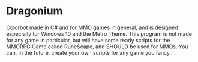 # Dragonium
Colorbot made in C# and for MMO games in general, and is designed especially for Windows 10 and the Metro Theme.
This program is not made for any game in particular, but will have some ready scripts for the MMORPG Game called RuneScape, and SHOULD be used for MMOs.
You can, in the future, create your own scripts for any game you fancy.